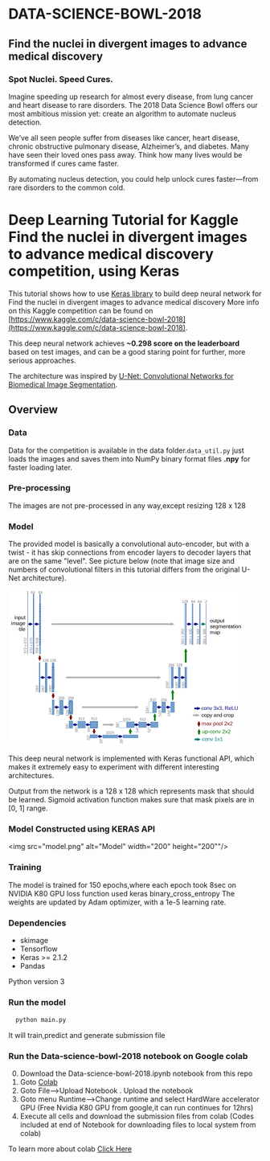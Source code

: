 # DATA-SCIENCE-BOWL-2018
## Find the nuclei in divergent images to advance medical discovery
### Spot Nuclei. Speed Cures.
  Imagine speeding up research for almost every disease, from lung cancer and heart disease to rare disorders. The 2018 Data Science Bowl   offers our most ambitious mission yet: create an algorithm to automate nucleus detection.

  We’ve all seen people suffer from diseases like cancer, heart disease, chronic obstructive pulmonary disease, Alzheimer’s, and diabetes.   Many have seen their loved ones pass away. Think how many lives would be transformed if cures came faster.

  By automating nucleus detection, you could help unlock cures faster—from rare disorders to the common cold. 
  
# Deep Learning Tutorial for Kaggle Find the nuclei in divergent images to advance medical discovery competition, using Keras

This tutorial shows how to use [Keras library](http://keras.io/) to build deep neural network for Find the nuclei in divergent images to advance medical discovery
More info on this Kaggle competition can be found on [https://www.kaggle.com/c/data-science-bowl-2018](https://www.kaggle.com/c/data-science-bowl-2018).

This deep neural network achieves **~0.298 score on the leaderboard** based on test images,
and can be a good staring point for further, more serious approaches.

The architecture was inspired by [U-Net: Convolutional Networks for Biomedical Image Segmentation](http://lmb.informatik.uni-freiburg.de/people/ronneber/u-net/).

## Overview

### Data
Data for the competition is available in the data folder.```data_util.py``` just loads the images and saves them into NumPy binary format files **.npy** for faster loading later.

### Pre-processing
The images are not pre-processed in any way,except resizing 128 x 128

### Model
 The provided model is basically a convolutional auto-encoder, but with a twist - it has skip connections from encoder layers to decoder layers that are on the same "level".
See picture below (note that image size and numbers of convolutional filters in this tutorial differs from the original U-Net architecture).

![img/u-net-architecture.png](u-net-architecture.png)

This deep neural network is implemented with Keras functional API, which makes it extremely easy to experiment with different interesting architectures.

Output from the network is a 128 x 128 which represents mask that should be learned. Sigmoid activation function
makes sure that mask pixels are in \[0, 1\] range.

### Model Constructed using KERAS API

<img src="model.png" alt="Model" width="200" height="200""/>

### Training
 The model is trained for 150 epochs,where each epoch took 8sec on NVIDIA K80 GPU
 loss function used keras binary_cross_entropy
 The weights are updated by Adam optimizer, with a 1e-5 learning rate.

### Dependencies
* skimage
* Tensorflow
* Keras >= 2.1.2
* Pandas
 
 Python version 3

### Run the model
```bash
  python main.py
```
It will train,predict and generate submission file

### Run the Data-science-bowl-2018 notebook on Google colab
0) Download the Data-science-bowl-2018.ipynb notebook from this repo
1) Goto [Colab](https://colab.research.google.com)
2) Goto File-->Upload Notebook . Upload the notebook
3) Goto menu Runtime-->Change runtime and select HardWare accelerator GPU (Free Nvidia K80 GPU from google,it can run continues for 12hrs)
4) Execute all cells and download the submission files from colab (Codes included at end of Notebook for downloading files to local system from colab)

To learn more about colab [Click Here](https://medium.com/deep-learning-turkey/google-colab-free-gpu-tutorial-e113627b9f5d)


